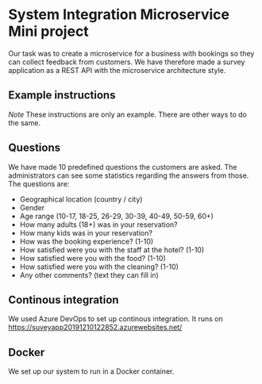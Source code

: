 # System Integration Microservice Mini project
Our task was to create a microservice for a business with bookings so they can
collect feedback from customers. We have therefore made a survey application
as a REST API with the microservice architecture style.

## Example instructions
*Note* These instructions are only an example. There are other ways to do the same.

## Questions
We have made 10 predefined questions the customers are asked. The administrators
can see some statistics regarding the answers from those. The questions are:

* Geographical location (country / city)
* Gender
* Age range (10-17, 18-25, 26-29, 30-39, 40-49, 50-59, 60+)
* How many adults (18+) was in your reservation?
* How many kids was in your reservation?
* How was the booking experience? (1-10)
* How satisfied were you with the staff at the hotel? (1-10)
* How satisfied were you with the food? (1-10)
* How satisfied were you with the cleaning? (1-10)
* Any other comments? (text they can fill in)

## Continous integration
We used Azure DevOps to set up continous integration. It runs on
https://suveyapp20191210122852.azurewebsites.net/

## Docker
We set up our system to run in a Docker container.
